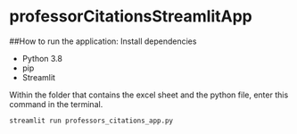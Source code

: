 # professorCitationsStreamlitApp
##How to run the application:
Install dependencies
 * Python 3.8
 * pip
 * Streamlit



Within the folder that contains the excel sheet and the python file,
enter this command in the terminal.

`streamlit run professors_citations_app.py`

